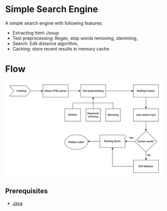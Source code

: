# Simple Search Engine
A simple search engine with following features: 
- Extracting html: Jsoup
- Text preprocessing: Regex, stop words removing, stemming,
- Search: Edit distance algorithm,
- Caching: store recent results in memory cache

# Flow
![Implementation](./flow.png)

## Prerequisites

 - [Java](https://www.oracle.com/ca-en/java/technologies/downloads/)
